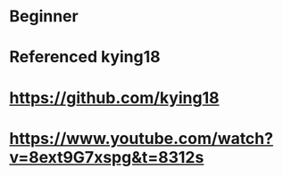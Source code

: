 # Beginner
# Referenced kying18
# https://github.com/kying18
# https://www.youtube.com/watch?v=8ext9G7xspg&t=8312s
